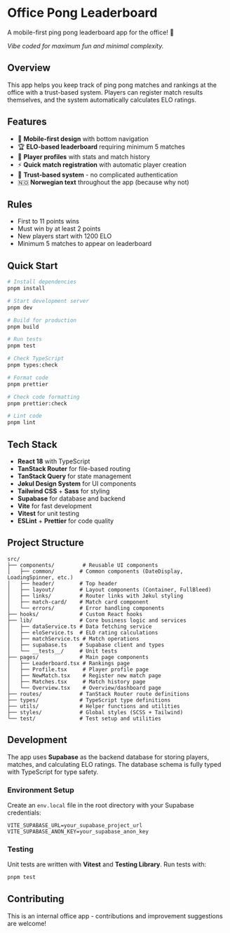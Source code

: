 # Office Pong Leaderboard

A mobile-first ping pong leaderboard app for the office! 🏓

_Vibe coded for maximum fun and minimal complexity._

## Overview

This app helps you keep track of ping pong matches and rankings at the office with a trust-based system. Players can register match results themselves, and the system automatically calculates ELO ratings.

## Features

- 📱 **Mobile-first design** with bottom navigation
- 🏆 **ELO-based leaderboard** requiring minimum 5 matches
- 👤 **Player profiles** with stats and match history
- ⚡ **Quick match registration** with automatic player creation
- 🎯 **Trust-based system** - no complicated authentication
- 🇳🇴 **Norwegian text** throughout the app (because why not)

## Rules

- First to 11 points wins
- Must win by at least 2 points
- New players start with 1200 ELO
- Minimum 5 matches to appear on leaderboard

## Quick Start

```bash
# Install dependencies
pnpm install

# Start development server
pnpm dev

# Build for production
pnpm build

# Run tests
pnpm test

# Check TypeScript
pnpm types:check

# Format code
pnpm prettier

# Check code formatting
pnpm prettier:check

# Lint code
pnpm lint
```

## Tech Stack

- **React 18** with TypeScript
- **TanStack Router** for file-based routing
- **TanStack Query** for state management
- **Jøkul Design System** for UI components
- **Tailwind CSS** + **Sass** for styling
- **Supabase** for database and backend
- **Vite** for fast development
- **Vitest** for unit testing
- **ESLint** + **Prettier** for code quality

## Project Structure

```
src/
├── components/         # Reusable UI components
│   ├── common/        # Common components (DateDisplay, LoadingSpinner, etc.)
│   ├── header/        # Top header
│   ├── layout/        # Layout components (Container, FullBleed)
│   ├── links/         # Router links with Jøkul styling
│   ├── match-card/    # Match card component
│   └── errors/        # Error handling components
├── hooks/             # Custom React hooks
├── lib/               # Core business logic and services
│   ├── dataService.ts # Data fetching service
│   ├── eloService.ts  # ELO rating calculations
│   ├── matchService.ts # Match operations
│   ├── supabase.ts    # Supabase client and types
│   └── __tests__/     # Unit tests
├── pages/             # Main page components
│   ├── Leaderboard.tsx # Rankings page
│   ├── Profile.tsx     # Player profile page
│   ├── NewMatch.tsx    # Register new match page
│   ├── Matches.tsx     # Match history page
│   └── Overview.tsx    # Overview/dashboard page
├── routes/            # TanStack Router route definitions
├── types/             # TypeScript type definitions
├── utils/             # Helper functions and utilities
├── styles/            # Global styles (SCSS + Tailwind)
└── test/              # Test setup and utilities
```

## Development

The app uses **Supabase** as the backend database for storing players, matches, and calculating ELO ratings. The database schema is fully typed with TypeScript for type safety.

### Environment Setup

Create an `env.local` file in the root directory with your Supabase credentials:

```env
VITE_SUPABASE_URL=your_supabase_project_url
VITE_SUPABASE_ANON_KEY=your_supabase_anon_key
```

### Testing

Unit tests are written with **Vitest** and **Testing Library**. Run tests with:

```bash
pnpm test
```

## Contributing

This is an internal office app - contributions and improvement suggestions are welcome!

